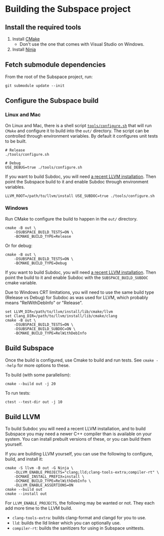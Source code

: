 # Building the Subspace project

## Install the required tools

1. Install [CMake](https://cmake.org/install/)
    * Don't use the one that comes with Visual Studio on Windows.
1. Install [Ninja](https://ninja-build.org/)

## Fetch submodule dependencies

From the root of the Subspace project, run:
```
git submodule update --init
```

## Configure the Subspace build

### Linux and Mac

On Linux and Mac, there is a shell script [`tools/configure.sh`](tools/configure.sh) that will run
`CMake` and configure it to build into the `out/` directory. The script can be
controlled through environment variables. By default it configures unit tests to be built.

```
# Release
./tools/configure.sh

# Debug
USE_DEBUG=true ./tools/configure.sh
```

If you want to build Subdoc, you will need [a recent LLVM installation](
#build-llvm). Then point the Subspace build to it and enable Subdoc through
environment variables.

```
LLVM_ROOT=/path/to/llvm/install USE_SUBDOC=true ./tools/configure.sh
```

### Windows

Run CMake to configure the build to happen in the `out/` directory.
```
cmake -B out \
    -DSUBSPACE_BUILD_TESTS=ON \
    -BCMAKE_BUILD_TYPE=Release
```
Or for debug:
```
cmake -B out \
    -DSUBSPACE_BUILD_TESTS=ON \
    -BCMAKE_BUILD_TYPE=Debug
```

If you want to build Subdoc, you will need [a recent LLVM installation](
#build-llvm). Then point the build to it and enable Subdoc with the
`SUBSPACE_BUILD_SUBDOC` cmake variable.

Due to Windows CRT limitations, you will need to use the same build type
(Release vs Debug) for Subdoc as was used for LLVM, which probably means
"RelWithDebInfo" or "Release".

```
set LLVM_DIR=/path/to/llvm/install/lib/cmake/llvm
set Clang_DIR=/path/to/llvm/install/lib/cmake/clang
cmake -B out \
    -DSUBSPACE_BUILD_TESTS=ON \
    -DSUBSPACE_BUILD_SUBDOC=ON \
    -BCMAKE_BUILD_TYPE=RelWithDebInfo
```

## Build Subspace

Once the build is configured, use Cmake to build and run tests. See
`cmake --help` for more options to these.

To build (with some parallelism):
```
cmake --build out -j 20
```
To run tests:
```
ctest --test-dir out -j 10
```

## Build LLVM

To build Subdoc you will need a recent LLVM installation, and to build Subspace
you may need a newer C++ compiler than is available on your system. You can
install prebuilt versions of these, or you can build them yourself.

If you are building LLVM yourself, you can use the following to configure,
build, and install it:
```
cmake -S llvm -B out -G Ninja \
    -DLLVM_ENABLE_PROJECTS="clang;lld;clang-tools-extra;compiler-rt" \
    -DCMAKE_INSTALL_PREFIX=install \
    -DCMAKE_BUILD_TYPE=RelWithDebInfo \
    -DLLVM_ENABLE_ASSERTIONS=ON
cmake --build out
cmake --install out
```

For `LLVM_ENABLE_PROJECTS`, the following may be wanted or not. They each add
more time to the LLVM build.
* `clang-tools-extra`: builds clang-format and clangd for you to use.
* `lld`: builds the lld linker which you can optionally use.
* `compiler-rt`: builds the sanitizers for using in Subspace unittests.
